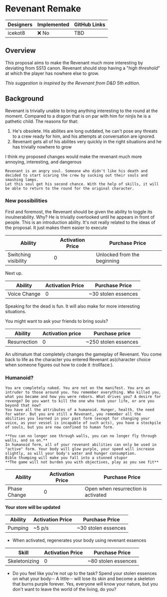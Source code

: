 # Revenant Remake
| Designers       | Implemented | GitHub Links |
|---|---|---|
| icekot8 | :x: No | TBD |

## Overview
This proposal aims to make the Revenant much more interesting by deviating from SS13 canon.
Revenant should stop having a "*high threshold*" at which the player has nowhere else to grow. 

_This suggestion is inspired by the Revenant from D&D 5th edition._
## Background
Revenant is trivially unable to bring anything interesting to the round at the moment. Compared to a dragon that is on par with him for ninjis he is a pathetic child.
The reasons for that:
1. He's obsolete. His abilites are long outdated, he can't pose any threats to a crew ready for him, and his attempts at conversation are ignored.
2. Revenant gets all of his abilites very quickly in the right situations and he has trivially nowhere to grow

I think my proposed changes would make the revenant much more annoying, interesting, and dangerous

```admonish note "Thoughts"
Revenant is an angry soul. Someone who didn't like his death and decided to start scaring the crew by sucking out their souls and smashing lamps.
Let this soul get his second chance. With the help of skills, it will be able to return to the round for the original character. 
```

### New possibilities
First and foremost, the Revenant should be given the ability to toggle its invulnerability. Why? He is trivially overlooked until he appears in front of people.
This is an introduction ability. It's not really related to the ideas of the proposal. It just makes them easier to execute

| Ability | Activation Price | Purchase Price |
|---|---|---|
| Switching visibility | 0 | Unlocked from the beginning |

Next up.

| Ability | Activation Price | Purchase Price |
|---|---|---|
| Voice Change | 0 | ~30 stolen essences |

Speaking for the dead is fun. It will also make for more interesting situations.

You might want to ask your friends to bring souls?

| Ability | Activation price | Purchase price |
|---|---|---|
| Resurrection | 0 | ~250 stolen essences |

An ultimatum that completely changes the gameplay of Revenant. You come back to life as the character you entered Revenant as(character choice when someone figures out how to code it :trollface:).
### Humanoid?
```admonish abstract "After"
You are completely naked. You are not on the manifest. You are an intruder to those around you. You remember everything. Who killed you, what you became and how you were reborn. What drives you? A desire for revenge? Do you want to kill the one who took your life, or are you beyond that now?
You have all the attributes of a humanoid. Hunger, health, the need for water. But you are still a Revenant, you remember all the abilities you learned in your past form (except for changing your voice, as your vessel is incapable of such acts), you have a stockpile of souls, but you are now confined to human form. 
```
```adminish tip "Base"
**You can no longer see through walls, you can no longer fly through walls, and so on.**
In humanoid form, all of your revenant abilities can only be used in "active" form. Your body will glow purple, your speed will increase slightly, as will your body's water and hunger consumption. 
Bible thumping will make you fall into a stunned stupor
**The game will not burden you with objectives, play as you see fit**
```

| Ability | Activation Price | Purchase Price |
|---|---|---|
| Phase Change | 0 | Open when resurrection is activated |

**Your store will be updated**

| Ability | Activation Price | Purchase Price |
|---|---|---|
| Pumping | ~5 p/s | ~30 stolen essences |

- When activated, regenerates your body using revenant essences

| Skill | Activation Price | Purchase Price |
|---|---|---|
| Skeletonizing | 0 | ~80 stolen essences | 

- Do you feel like you're not up to the task? Spend your stolen essences on what your body-- A little-- will lose its skin and become a skeleton that burns purple forever. Yes, everyone will know your nature, but you don't want to leave the world of the living, do you?

